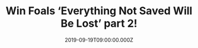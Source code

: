---
campaign-uuid: "c-e1b0663d-9e92-481b-b8f4-2006e15f8efe"
type: "Competition"
category: "Music"
date: "2019-09-19T09:00:00.000Z"
end-date: "2019-10-19T23:59:00.000Z"
disable-form: false
is_promoted: false
has_entry_page: true
title: "Win Foals ‘Everything Not Saved Will Be Lost’ part 2!"
competition-description: "<p>Calling all Foals fans! Foals' creative ambition for\
  \ 'Everything Not Saved Will Be Lost - Part 1' resulted in a striking state-of-the-world-address\
  \ of an album in which apocalyptic lyrical themes were equalled by the sheer impact\
  \ of the music, now Foals complete that artistic statement with 'Everything Not\
  \ Saved Will Be Lost - Part 2’ and we are giving away a copy to you!</p>\n<p>Want\
  \ it? Click below for a chance to win.</p>\n"
hero-header: "Win Foals ‘Everything Not Saved Will Be Lost’ part 2!"
terms-confirmation: "N/A"
banner-img: "https://assets.expresslyapp.com/asset-68fa8896-cefb-4230-af4b-4744fc8fcdc1.jpg"
logo-left-href: "aaa.nme.com"
logo-left-image: "https://assets.expresslyapp.com/asset-6e959645-18c8-4854-9123-ff104b979ca3.jpg"
logo-left-title: "NME AAA"
bg-image-hero: "https://assets.expresslyapp.com/asset-c694dceb-02b8-41fe-ae17-225d2808c236.jpg"
bg-image-first: "https://assets.expresslyapp.com/asset-53dab5cf-3fce-4365-bfde-320aa385c6a5.jpg"
section1-content: "<p>Foals' creative ambition for 'Everything Not Saved Will Be Lost\
  \ - Part 1' resulted in a striking state-of-the-world-address of an album in which\
  \ apocalyptic lyrical themes were equalled by the sheer impact of the music. It\
  \ emerged as an immediate album of the year contender, with many hailing it as the\
  \ finest moment in a consistently critically-acclaimed career. That status was cemented\
  \ when it was shortlisted for the Mercury Prize last week. Now Foals complete that\
  \ artistic statement with 'Everything Not Saved Will Be Lost - Part 2'. The album\
  \ has been launched with the lead track 'Black Bull'.</p>\n<p>Enter below for a\
  \ chance to win a copy of their brand new album. Good luck!</p>\n"
entry-title: "Win Foals ‘Everything Not Saved Will Be Lost’ part 2!"
entry-content: "<p>Enter the draw to win Foals ‘Everything Not Saved Will Be Lost’\
  \ part 2 by completing the form below before 23:59 on the 19th of October 2019.</p>\n"
has-winner: false
prize-description: "Foals ‘Everything Not Saved Will Be Lost’ part 2"
special-conditions: "Multiple entries are allowed up to one every day.\r\n\r\nThis\
  \ competition is also available on: http://club.expressly.io/competitons/foals-part-two-giveaway"
country-restrictions:
- "GB"
---